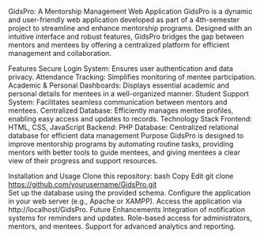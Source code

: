 GidsPro: A Mentorship Management Web Application
GidsPro is a dynamic and user-friendly web application developed as part of a 4th-semester project to streamline and enhance mentorship programs. Designed with an intuitive interface and robust features, GidsPro bridges the gap between mentors and mentees by offering a centralized platform for efficient management and collaboration.

Features
Secure Login System: Ensures user authentication and data privacy.
Attendance Tracking: Simplifies monitoring of mentee participation.
Academic & Personal Dashboards: Displays essential academic and personal details for mentees in a well-organized manner.
Student Support System: Facilitates seamless communication between mentors and mentees.
Centralized Database: Efficiently manages mentee profiles, enabling easy access and updates to records.
Technology Stack
Frontend: HTML, CSS, JavaScript
Backend: PHP
Database: Centralized relational database for efficient data management
Purpose
GidsPro is designed to improve mentorship programs by automating routine tasks, providing mentors with better tools to guide mentees, and giving mentees a clear view of their progress and support resources.

Installation and Usage
Clone this repository:
bash
Copy
Edit
git clone https://github.com/yourusername/GidsPro.git  
Set up the database using the provided schema.
Configure the application in your web server (e.g., Apache or XAMPP).
Access the application via http://localhost/GidsPro.
Future Enhancements
Integration of notification systems for reminders and updates.
Role-based access for administrators, mentors, and mentees.
Support for advanced analytics and reporting.
